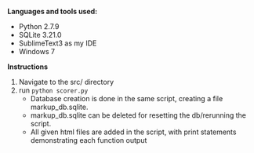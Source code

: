 **Languages and tools used:**

- Python 2.7.9
- SQLite 3.21.0
- SublimeText3 as my IDE
- Windows 7

**Instructions**

1. Navigate to the src/ directory
2. run `python scorer.py`
    * Database creation is done in the same script, creating a file markup_db.sqlite.
    * markup_db.sqlite can be deleted for resetting the db/rerunning the script.
    * All given html files are added in the script, with print statements demonstrating each function output